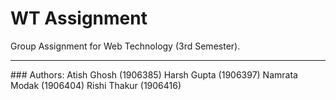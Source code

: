 # WT Assignment
Group Assignment for Web Technology (3rd Semester).
<hr>
### Authors:
Atish Ghosh (1906385)
Harsh Gupta (1906397)
Namrata Modak (1906404)
Rishi Thakur (1906416)
